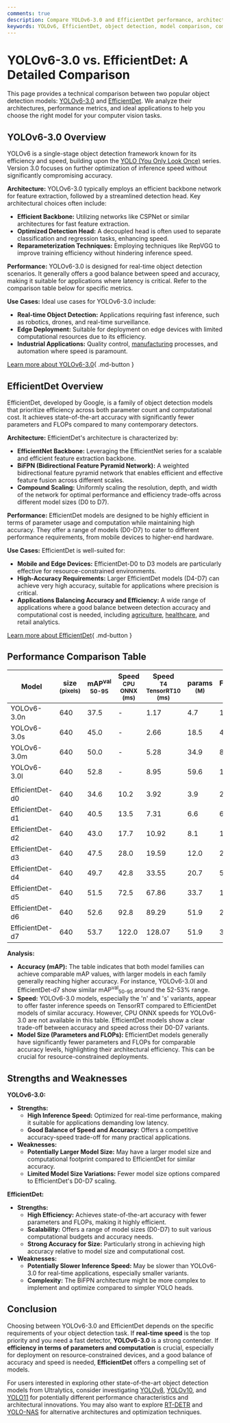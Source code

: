```yaml
---
comments: true
description: Compare YOLOv6-3.0 and EfficientDet performance, architecture, and use cases to choose the best model for your object detection needs.
keywords: YOLOv6, EfficientDet, object detection, model comparison, computer vision, real-time detection, EfficientNet, BiFPN, YOLO series, AI models
---
```


# YOLOv6-3.0 vs. EfficientDet: A Detailed Comparison

This page provides a technical comparison between two popular object detection models: [YOLOv6-3.0](https://github.com/meituan/YOLOv6) and [EfficientDet](https://github.com/google/automl/tree/master/efficientdet). We analyze their architectures, performance metrics, and ideal applications to help you choose the right model for your computer vision tasks.

<script async src="https://cdn.jsdelivr.net/npm/chart.js@latest/dist/chart.min.js"></script>
<script defer src="../../javascript/benchmark.js"></script>

<canvas id="modelComparisonChart" width="1024" height="400" active-models='["YOLOv6-3.0", "EfficientDet"]'></canvas>

## YOLOv6-3.0 Overview

YOLOv6 is a single-stage object detection framework known for its efficiency and speed, building upon the [YOLO (You Only Look Once)](https://www.ultralytics.com/yolo) series. Version 3.0 focuses on further optimization of inference speed without significantly compromising accuracy.

**Architecture:** YOLOv6-3.0 typically employs an efficient backbone network for feature extraction, followed by a streamlined detection head. Key architectural choices often include:

- **Efficient Backbone:** Utilizing networks like CSPNet or similar architectures for fast feature extraction.
- **Optimized Detection Head:** A decoupled head is often used to separate classification and regression tasks, enhancing speed.
- **Reparameterization Techniques:** Employing techniques like RepVGG to improve training efficiency without hindering inference speed.

**Performance:** YOLOv6-3.0 is designed for real-time object detection scenarios. It generally offers a good balance between speed and accuracy, making it suitable for applications where latency is critical. Refer to the comparison table below for specific metrics.

**Use Cases:** Ideal use cases for YOLOv6-3.0 include:

- **Real-time Object Detection:** Applications requiring fast inference, such as robotics, drones, and real-time surveillance.
- **Edge Deployment:** Suitable for deployment on edge devices with limited computational resources due to its efficiency.
- **Industrial Applications:** Quality control, [manufacturing](https://www.ultralytics.com/solutions/ai-in-manufacturing) processes, and automation where speed is paramount.

[Learn more about YOLOv6-3.0](https://github.com/meituan/YOLOv6){ .md-button }

## EfficientDet Overview

EfficientDet, developed by Google, is a family of object detection models that prioritize efficiency across both parameter count and computational cost. It achieves state-of-the-art accuracy with significantly fewer parameters and FLOPs compared to many contemporary detectors.

**Architecture:** EfficientDet's architecture is characterized by:

- **EfficientNet Backbone:** Leveraging the EfficientNet series for a scalable and efficient feature extraction backbone.
- **BiFPN (Bidirectional Feature Pyramid Network):** A weighted bidirectional feature pyramid network that enables efficient and effective feature fusion across different scales.
- **Compound Scaling:** Uniformly scaling the resolution, depth, and width of the network for optimal performance and efficiency trade-offs across different model sizes (D0 to D7).

**Performance:** EfficientDet models are designed to be highly efficient in terms of parameter usage and computation while maintaining high accuracy. They offer a range of models (D0-D7) to cater to different performance requirements, from mobile devices to higher-end hardware.

**Use Cases:** EfficientDet is well-suited for:

- **Mobile and Edge Devices:** EfficientDet-D0 to D3 models are particularly effective for resource-constrained environments.
- **High-Accuracy Requirements:** Larger EfficientDet models (D4-D7) can achieve very high accuracy, suitable for applications where precision is critical.
- **Applications Balancing Accuracy and Efficiency:** A wide range of applications where a good balance between detection accuracy and computational cost is needed, including [agriculture](https://www.ultralytics.com/solutions/ai-in-agriculture), [healthcare](https://www.ultralytics.com/solutions/ai-in-healthcare), and retail analytics.

[Learn more about EfficientDet](https://github.com/google/automl/tree/master/efficientdet){ .md-button }

## Performance Comparison Table

| Model           | size<br><sup>(pixels) | mAP<sup>val<br>50-95 | Speed<br><sup>CPU ONNX<br>(ms) | Speed<br><sup>T4 TensorRT10<br>(ms) | params<br><sup>(M) | FLOPs<br><sup>(B) |
| --------------- | --------------------- | -------------------- | ------------------------------ | ----------------------------------- | ------------------ | ----------------- |
| YOLOv6-3.0n     | 640                   | 37.5                 | -                              | 1.17                                | 4.7                | 11.4              |
| YOLOv6-3.0s     | 640                   | 45.0                 | -                              | 2.66                                | 18.5               | 45.3              |
| YOLOv6-3.0m     | 640                   | 50.0                 | -                              | 5.28                                | 34.9               | 85.8              |
| YOLOv6-3.0l     | 640                   | 52.8                 | -                              | 8.95                                | 59.6               | 150.7             |
|                 |                       |                      |                                |                                     |                    |                   |
| EfficientDet-d0 | 640                   | 34.6                 | 10.2                           | 3.92                                | 3.9                | 2.54              |
| EfficientDet-d1 | 640                   | 40.5                 | 13.5                           | 7.31                                | 6.6                | 6.1               |
| EfficientDet-d2 | 640                   | 43.0                 | 17.7                           | 10.92                               | 8.1                | 11.0              |
| EfficientDet-d3 | 640                   | 47.5                 | 28.0                           | 19.59                               | 12.0               | 24.9              |
| EfficientDet-d4 | 640                   | 49.7                 | 42.8                           | 33.55                               | 20.7               | 55.2              |
| EfficientDet-d5 | 640                   | 51.5                 | 72.5                           | 67.86                               | 33.7               | 130.0             |
| EfficientDet-d6 | 640                   | 52.6                 | 92.8                           | 89.29                               | 51.9               | 226.0             |
| EfficientDet-d7 | 640                   | 53.7                 | 122.0                          | 128.07                              | 51.9               | 325.0             |

**Analysis:**

- **Accuracy (mAP):** The table indicates that both model families can achieve comparable mAP values, with larger models in each family generally reaching higher accuracy. For instance, YOLOv6-3.0l and EfficientDet-d7 show similar mAP<sup>val</sup><sub>50-95</sub> around the 52-53% range.
- **Speed:** YOLOv6-3.0 models, especially the 'n' and 's' variants, appear to offer faster inference speeds on TensorRT compared to EfficientDet models of similar accuracy. However, CPU ONNX speeds for YOLOv6-3.0 are not available in this table. EfficientDet models show a clear trade-off between accuracy and speed across their D0-D7 variants.
- **Model Size (Parameters and FLOPs):** EfficientDet models generally have significantly fewer parameters and FLOPs for comparable accuracy levels, highlighting their architectural efficiency. This can be crucial for resource-constrained deployments.

## Strengths and Weaknesses

**YOLOv6-3.0:**

- **Strengths:**
    - **High Inference Speed:** Optimized for real-time performance, making it suitable for applications demanding low latency.
    - **Good Balance of Speed and Accuracy:** Offers a competitive accuracy-speed trade-off for many practical applications.
- **Weaknesses:**
    - **Potentially Larger Model Size:** May have a larger model size and computational footprint compared to EfficientDet for similar accuracy.
    - **Limited Model Size Variations:** Fewer model size options compared to EfficientDet's D0-D7 scaling.

**EfficientDet:**

- **Strengths:**
    - **High Efficiency:** Achieves state-of-the-art accuracy with fewer parameters and FLOPs, making it highly efficient.
    - **Scalability:** Offers a range of model sizes (D0-D7) to suit various computational budgets and accuracy needs.
    - **Strong Accuracy for Size:** Particularly strong in achieving high accuracy relative to model size and computational cost.
- **Weaknesses:**
    - **Potentially Slower Inference Speed:** May be slower than YOLOv6-3.0 for real-time applications, especially smaller variants.
    - **Complexity:** The BiFPN architecture might be more complex to implement and optimize compared to simpler YOLO heads.

## Conclusion

Choosing between YOLOv6-3.0 and EfficientDet depends on the specific requirements of your object detection task. If **real-time speed** is the top priority and you need a fast detector, **YOLOv6-3.0** is a strong contender. If **efficiency in terms of parameters and computation** is crucial, especially for deployment on resource-constrained devices, and a good balance of accuracy and speed is needed, **EfficientDet** offers a compelling set of models.

For users interested in exploring other state-of-the-art object detection models from Ultralytics, consider investigating [YOLOv8](https://docs.ultralytics.com/models/yolov8/), [YOLOv10](https://docs.ultralytics.com/models/yolov10/), and [YOLO11](https://docs.ultralytics.com/models/yolo11/) for potentially different performance characteristics and architectural innovations. You may also want to explore [RT-DETR](https://docs.ultralytics.com/models/rtdetr/) and [YOLO-NAS](https://docs.ultralytics.com/models/yolo-nas/) for alternative architectures and optimization techniques.
